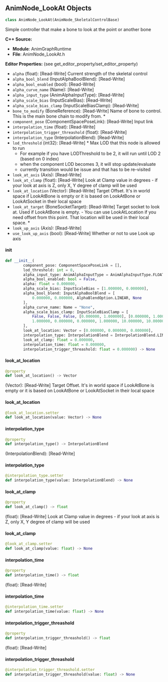 ## AnimNode_LookAt Objects

```python
class AnimNode_LookAt(AnimNode_SkeletalControlBase)
```

Simple controller that make a bone to look at the point or another bone

**C++ Source:**

- **Module**: AnimGraphRuntime
- **File**: AnimNode_LookAt.h

**Editor Properties:** (see get_editor_property/set_editor_property)

- ``alpha`` (float):  [Read-Write] Current strength of the skeletal control
- ``alpha_bool_blend`` (InputAlphaBoolBlend):  [Read-Write]
- ``alpha_bool_enabled`` (bool):  [Read-Write]
- ``alpha_curve_name`` (Name):  [Read-Write]
- ``alpha_input_type`` (AnimAlphaInputType):  [Read-Write]
- ``alpha_scale_bias`` (InputScaleBias):  [Read-Write]
- ``alpha_scale_bias_clamp`` (InputScaleBiasClamp):  [Read-Write]
- ``bone_to_modify`` (BoneReference):  [Read-Write] Name of bone to control. This is the main bone chain to modify from. *
- ``component_pose`` (ComponentSpacePoseLink):  [Read-Write] Input link
- ``interpolation_time`` (float):  [Read-Write]
- ``interpolation_trigger_threashold`` (float):  [Read-Write]
- ``interpolation_type`` (InterpolationBlend):  [Read-Write]
- ``lod_threshold`` (int32):  [Read-Write] * Max LOD that this node is allowed to run
  * For example if you have LODThreshold to be 2, it will run until LOD 2 (based on 0 index)
  * when the component LOD becomes 3, it will stop update/evaluate
  * currently transition would be issue and that has to be re-visited
- ``look_at_axis`` (Axis):  [Read-Write]
- ``look_at_clamp`` (float):  [Read-Write] Look at Clamp value in degrees - if your look at axis is Z, only X, Y degree of clamp will be used
- ``look_at_location`` (Vector):  [Read-Write] Target Offset. It's in world space if LookAtBone is empty or it is based on LookAtBone or LookAtSocket in their local space
- ``look_at_target`` (BoneSocketTarget):  [Read-Write] Target socket to look at. Used if LookAtBone is empty. - You can use  LookAtLocation if you need offset from this point. That location will be used in their local space. *
- ``look_up_axis`` (Axis):  [Read-Write]
- ``use_look_up_axis`` (bool):  [Read-Write] Whether or not to use Look up axis

<a id="unreal.AnimNode_LookAt.__init__"></a>

#### __init__

```python
def __init__(
        component_pose: ComponentSpacePoseLink = [],
        lod_threshold: int = 0,
        alpha_input_type: AnimAlphaInputType = AnimAlphaInputType.FLOAT,
        alpha_bool_enabled: bool = False,
        alpha: float = 0.000000,
        alpha_scale_bias: InputScaleBias = [1.000000, 0.000000],
        alpha_bool_blend: InputAlphaBoolBlend = [
            0.000000, 0.000000, AlphaBlendOption.LINEAR, None
        ],
        alpha_curve_name: Name = "None",
        alpha_scale_bias_clamp: InputScaleBiasClamp = [
            False, False, False, [0.000000, 1.000000], [0.000000, 1.000000],
            1.000000, 0.000000, 0.000000, 1.000000, 10.000000, 10.000000
        ],
        look_at_location: Vector = [0.000000, 0.000000, 0.000000],
        interpolation_type: InterpolationBlend = InterpolationBlend.LINEAR,
        look_at_clamp: float = 0.000000,
        interpolation_time: float = 0.000000,
        interpolation_trigger_threashold: float = 0.000000) -> None
```

<a id="unreal.AnimNode_LookAt.look_at_location"></a>

#### look_at_location

```python
@property
def look_at_location() -> Vector
```

(Vector):  [Read-Write] Target Offset. It's in world space if LookAtBone is empty or it is based on LookAtBone or LookAtSocket in their local space

<a id="unreal.AnimNode_LookAt.look_at_location"></a>

#### look_at_location

```python
@look_at_location.setter
def look_at_location(value: Vector) -> None
```

<a id="unreal.AnimNode_LookAt.interpolation_type"></a>

#### interpolation_type

```python
@property
def interpolation_type() -> InterpolationBlend
```

(InterpolationBlend):  [Read-Write]

<a id="unreal.AnimNode_LookAt.interpolation_type"></a>

#### interpolation_type

```python
@interpolation_type.setter
def interpolation_type(value: InterpolationBlend) -> None
```

<a id="unreal.AnimNode_LookAt.look_at_clamp"></a>

#### look_at_clamp

```python
@property
def look_at_clamp() -> float
```

(float):  [Read-Write] Look at Clamp value in degrees - if your look at axis is Z, only X, Y degree of clamp will be used

<a id="unreal.AnimNode_LookAt.look_at_clamp"></a>

#### look_at_clamp

```python
@look_at_clamp.setter
def look_at_clamp(value: float) -> None
```

<a id="unreal.AnimNode_LookAt.interpolation_time"></a>

#### interpolation_time

```python
@property
def interpolation_time() -> float
```

(float):  [Read-Write]

<a id="unreal.AnimNode_LookAt.interpolation_time"></a>

#### interpolation_time

```python
@interpolation_time.setter
def interpolation_time(value: float) -> None
```

<a id="unreal.AnimNode_LookAt.interpolation_trigger_threashold"></a>

#### interpolation_trigger_threashold

```python
@property
def interpolation_trigger_threashold() -> float
```

(float):  [Read-Write]

<a id="unreal.AnimNode_LookAt.interpolation_trigger_threashold"></a>

#### interpolation_trigger_threashold

```python
@interpolation_trigger_threashold.setter
def interpolation_trigger_threashold(value: float) -> None
```

<a id="unreal.AnimNode_ObserveBone"></a>